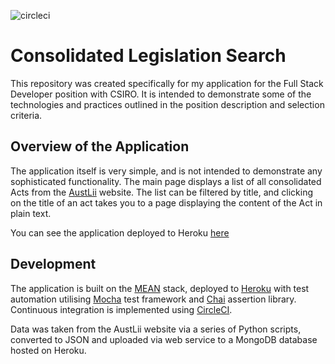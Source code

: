 ![circleci](https://circleci.com/gh/arpentnoir/legislation-search.svg?style=shield&circle-token=:circle-token)

# Consolidated Legislation Search

This repository was created specifically for my application for the Full Stack Developer position with CSIRO. It is intended to demonstrate some of the technologies and practices outlined in the position description and selection criteria. 

## Overview of the Application

The application itself is very simple, and is not intended to demonstrate any sophisticated functionality. The main page displays a list of all consolidated Acts from the [AustLii](http://www.austlii.edu.au/au/legis/cth/consol_act/) website. The list can be filtered by title, and clicking on the title of an act takes you to a page displaying the content of the Act in plain text. 

You can see the application deployed to Heroku [here](https://warm-wildwood-45332.herokuapp.com)

## Development
The application is built on the [MEAN](http://mean.io/) stack, deployed to [Heroku](https://www.heroku.com/) with test automation utilising [Mocha](https://mochajs.org/) test framework and [Chai](chaijs.com/) assertion library. Continuous integration is implemented using [CircleCI](https://circleci.com).

Data was taken from the AustLii website via a series of Python scripts, converted to JSON and uploaded via web service to a MongoDB database hosted on Heroku. 


